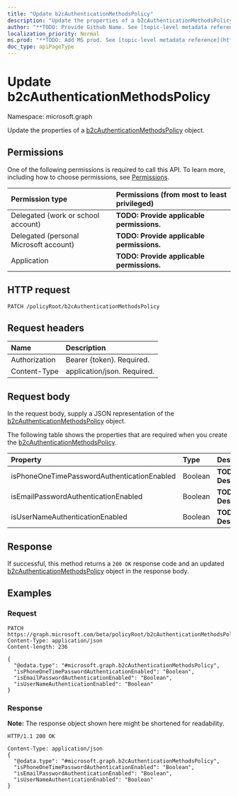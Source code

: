 ```yaml
---
title: "Update b2cAuthenticationMethodsPolicy"
description: "Update the properties of a b2cAuthenticationMethodsPolicy object."
author: "**TODO: Provide Github Name. See [topic-level metadata reference](https://msgo.azurewebsites.net/add/document/guidelines/metadata.html#topic-level-metadata)**"
localization_priority: Normal
ms.prod: "**TODO: Add MS prod. See [topic-level metadata reference](https://msgo.azurewebsites.net/add/document/guidelines/metadata.html#topic-level-metadata)**"
doc_type: apiPageType
---
```


# Update b2cAuthenticationMethodsPolicy
Namespace: microsoft.graph

Update the properties of a [b2cAuthenticationMethodsPolicy](../resources/b2cauthenticationmethodspolicy.md) object.

## Permissions
One of the following permissions is required to call this API. To learn more, including how to choose permissions, see [Permissions](/graph/permissions-reference).

|Permission type|Permissions (from most to least privileged)|
|:---|:---|
|Delegated (work or school account)|**TODO: Provide applicable permissions.**|
|Delegated (personal Microsoft account)|**TODO: Provide applicable permissions.**|
|Application|**TODO: Provide applicable permissions.**|

## HTTP request

<!-- {
  "blockType": "ignored"
}
-->
``` http
PATCH /policyRoot/b2cAuthenticationMethodsPolicy
```

## Request headers
|Name|Description|
|:---|:---|
|Authorization|Bearer {token}. Required.|
|Content-Type|application/json. Required.|

## Request body
In the request body, supply a JSON representation of the [b2cAuthenticationMethodsPolicy](../resources/b2cauthenticationmethodspolicy.md) object.

The following table shows the properties that are required when you create the [b2cAuthenticationMethodsPolicy](../resources/b2cauthenticationmethodspolicy.md).

|Property|Type|Description|
|:---|:---|:---|
|isPhoneOneTimePasswordAuthenticationEnabled|Boolean|**TODO: Add Description**|
|isEmailPasswordAuthenticationEnabled|Boolean|**TODO: Add Description**|
|isUserNameAuthenticationEnabled|Boolean|**TODO: Add Description**|



## Response

If successful, this method returns a `200 OK` response code and an updated [b2cAuthenticationMethodsPolicy](../resources/b2cauthenticationmethodspolicy.md) object in the response body.

## Examples

### Request
<!-- {
  "blockType": "request",
  "name": "update_b2cauthenticationmethodspolicy"
}
-->
``` http
PATCH https://graph.microsoft.com/beta/policyRoot/b2cAuthenticationMethodsPolicy
Content-Type: application/json
Content-length: 236

{
  "@odata.type": "#microsoft.graph.b2cAuthenticationMethodsPolicy",
  "isPhoneOneTimePasswordAuthenticationEnabled": "Boolean",
  "isEmailPasswordAuthenticationEnabled": "Boolean",
  "isUserNameAuthenticationEnabled": "Boolean"
}
```


### Response
**Note:** The response object shown here might be shortened for readability.
<!-- {
  "blockType": "response",
  "truncated": true
}
-->
``` http
HTTP/1.1 200 OK

Content-Type: application/json
{
  "@odata.type": "#microsoft.graph.b2cAuthenticationMethodsPolicy",
  "isPhoneOneTimePasswordAuthenticationEnabled": "Boolean",
  "isEmailPasswordAuthenticationEnabled": "Boolean",
  "isUserNameAuthenticationEnabled": "Boolean"
}
```

